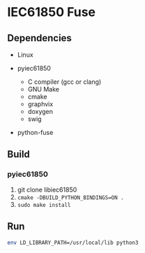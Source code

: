 # IEC61850 Fuse

## Dependencies

- Linux
- pyiec61850
  - C compiler (gcc or clang)
  - GNU Make
  - cmake
  - graphvix
  - doxygen
  - swig
  
- python-fuse

## Build

### pyiec61850

1. git clone libiec61850
2. `cmake -DBUILD_PYTHON_BINDINGS=ON .`
3. `sudo make install`

## Run
~~~bash
env LD_LIBRARY_PATH=/usr/local/lib python3
~~~
